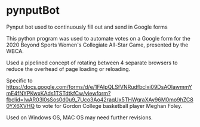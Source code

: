 # pynputBot
Pynput bot used to continuously fill out and send in Google forms

This python program was used to automate votes on a Google form for the 2020
Beyond Sports Women's Collegiate All-Star Game, presented by the WBCA.

Used a pipelined concept of rotating between 4 separate browsers to reduce the
overhead of page loading or reloading.

Specific to https://docs.google.com/forms/d/e/1FAIpQLSfVNRudfbclxj09DsAOIawmmYmE4fNYPKwxKAds1TSTdtkfCw/viewform?fbclid=IwAR03l0sSos0d0u9_7Uco3Ao42raqUx5THWgraXAy96M0mo9hZC80YX6XVHQ
to vote for Gordon College basketball player Meghan Foley.

Used on Windows OS, MAC OS may need further revisions.
